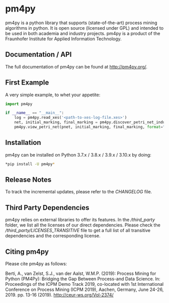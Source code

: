 # pm4py
pm4py is a python library that supports (state-of-the-art) process mining algorithms in python. 
It is open source (licensed under GPL) and intended to be used in both academia and industry projects.
pm4py is a product of the Fraunhofer Institute for Applied Information Technology.

## Documentation / API
The full documentation of pm4py can be found at http://pm4py.org/.

## First Example
A very simple example, to whet your appetite:

```python
import pm4py

if __name__ == "__main__":
    log = pm4py.read_xes('<path-to-xes-log-file.xes>')
    net, initial_marking, final_marking = pm4py.discover_petri_net_inductive(log)
    pm4py.view_petri_net(pnet, initial_marking, final_marking, format="svg")
```

## Installation
pm4py can be installed on Python 3.7.x / 3.8.x / 3.9.x / 3.10.x by doing:

```bash
*pip install -U pm4py*
```

## Release Notes
To track the incremental updates, please refer to the *CHANGELOG* file.

## Third Party Dependencies
pm4py relies on external libraries to offer its features.
In the */third_party* folder, we list all the licenses of our direct dependencies.
Please check the */third_party/LICENSES_TRANSITIVE* file to get a full list of all transitive dependencies and the corresponding license.

## Citing pm4py
Please cite pm4py as follows:

Berti, A., van Zelst, S.J., van der Aalst, W.M.P. (2019): Process Mining for Python (PM4Py): Bridging the Gap Between Process-and Data Science. In: Proceedings of the ICPM Demo Track 2019, co-located with 1st International Conference on Process Mining (ICPM 2019), Aachen, Germany, June 24-26, 2019. pp. 13-16 (2019). http://ceur-ws.org/Vol-2374/
